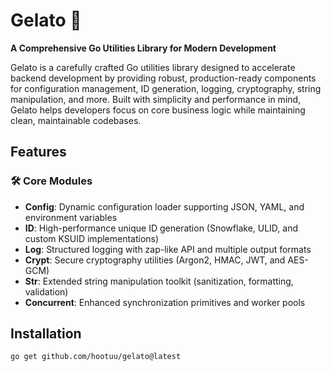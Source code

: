 # Gelato 🍦

**A Comprehensive Go Utilities Library for Modern Development**

Gelato is a carefully crafted Go utilities library designed to accelerate backend development by providing robust, production-ready components for configuration management, ID generation, logging, cryptography, string manipulation, and more. Built with simplicity and performance in mind, Gelato helps developers focus on core business logic while maintaining clean, maintainable codebases.

## Features

### 🛠️ Core Modules
- ​**Config**: Dynamic configuration loader supporting JSON, YAML, and environment variables
- ​**ID**: High-performance unique ID generation (Snowflake, ULID, and custom KSUID implementations)
- ​**Log**: Structured logging with zap-like API and multiple output formats
- ​**Crypt**: Secure cryptography utilities (Argon2, HMAC, JWT, and AES-GCM)
- ​**Str**: Extended string manipulation toolkit (sanitization, formatting, validation)
- ​**Concurrent**: Enhanced synchronization primitives and worker pools

## Installation

```bash
go get github.com/hootuu/gelato@latest
